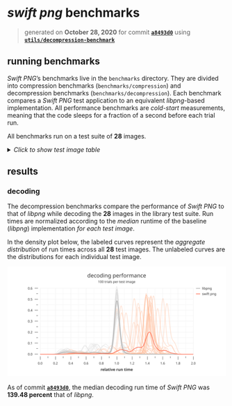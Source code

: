 # *swift png* benchmarks 

> generated on **October 28, 2020** for commit **[`a8493d0`](https://github.com/kelvin13/png/commit/a8493d06bbee474ab04397222ea3f12a49661cee)** using **[`utils/decompression-benchmark`](../utils/utils/decompression-benchmark)**

## running benchmarks 

*Swift PNG*’s benchmarks live in the `benchmarks` directory. They are divided into compression benchmarks (`benchmarks/compression`) and decompression benchmarks (`benchmarks/decompression`). Each benchmark compares a *Swift PNG* test application to an equivalent *libpng*-based implementation. All performance benchmarks are *cold-start* measurements, meaning that the code sleeps for a fraction of a second before each trial run.

All benchmarks run on a test suite of **28** images. 

<details>
<summary><em>Click to show test image table</em></summary>

| Test image | Size |
| ---------- | ---- |
| `indexed8-color-nonphotographic.png` <br/> <img src="../tests/compression/baseline/indexed8-color-nonphotographic.png"/> | 43,496 B |
| `indexed8-color-photographic.png` <br/> <img src="../tests/compression/baseline/indexed8-color-photographic.png"/> | 65,487 B |
| `indexed8-monochrome-nonphotographic.png` <br/> <img src="../tests/compression/baseline/indexed8-monochrome-nonphotographic.png"/> | 62,888 B |
| `indexed8-monochrome-photographic.png` <br/> <img src="../tests/compression/baseline/indexed8-monochrome-photographic.png"/> | 82,014 B |
| `rgb16-color-nonphotographic.png` <br/> <img src="../tests/compression/baseline/rgb16-color-nonphotographic.png"/> | 365,253 B |
| `rgb16-color-photographic.png` <br/> <img src="../tests/compression/baseline/rgb16-color-photographic.png"/> | 477,784 B |
| `rgb16-monochrome-nonphotographic.png` <br/> <img src="../tests/compression/baseline/rgb16-monochrome-nonphotographic.png"/> | 244,077 B |
| `rgb16-monochrome-photographic.png` <br/> <img src="../tests/compression/baseline/rgb16-monochrome-photographic.png"/> | 379,113 B |
| `rgb8-color-nonphotographic.png` <br/> <img src="../tests/compression/baseline/rgb8-color-nonphotographic.png"/> | 130,595 B |
| `rgb8-color-photographic.png` <br/> <img src="../tests/compression/baseline/rgb8-color-photographic.png"/> | 174,298 B |
| `rgb8-monochrome-nonphotographic.png` <br/> <img src="../tests/compression/baseline/rgb8-monochrome-nonphotographic.png"/> | 76,636 B |
| `rgb8-monochrome-photographic.png` <br/> <img src="../tests/compression/baseline/rgb8-monochrome-photographic.png"/> | 92,023 B |
| `rgba16-color-nonphotographic.png` <br/> <img src="../tests/compression/baseline/rgba16-color-nonphotographic.png"/> | 394,493 B |
| `rgba16-color-photographic.png` <br/> <img src="../tests/compression/baseline/rgba16-color-photographic.png"/> | 518,368 B |
| `rgba16-monochrome-nonphotographic.png` <br/> <img src="../tests/compression/baseline/rgba16-monochrome-nonphotographic.png"/> | 143,935 B |
| `rgba16-monochrome-photographic.png` <br/> <img src="../tests/compression/baseline/rgba16-monochrome-photographic.png"/> | 414,526 B |
| `rgba8-color-nonphotographic.png` <br/> <img src="../tests/compression/baseline/rgba8-color-nonphotographic.png"/> | 147,023 B |
| `rgba8-color-photographic.png` <br/> <img src="../tests/compression/baseline/rgba8-color-photographic.png"/> | 196,537 B |
| `rgba8-monochrome-nonphotographic.png` <br/> <img src="../tests/compression/baseline/rgba8-monochrome-nonphotographic.png"/> | 84,098 B |
| `rgba8-monochrome-photographic.png` <br/> <img src="../tests/compression/baseline/rgba8-monochrome-photographic.png"/> | 101,521 B |
| `v16-monochrome-nonphotographic.png` <br/> <img src="../tests/compression/baseline/v16-monochrome-nonphotographic.png"/> | 123,371 B |
| `v16-monochrome-photographic.png` <br/> <img src="../tests/compression/baseline/v16-monochrome-photographic.png"/> | 176,236 B |
| `v8-monochrome-nonphotographic.png` <br/> <img src="../tests/compression/baseline/v8-monochrome-nonphotographic.png"/> | 48,191 B |
| `v8-monochrome-photographic.png` <br/> <img src="../tests/compression/baseline/v8-monochrome-photographic.png"/> | 59,743 B |
| `va16-monochrome-nonphotographic.png` <br/> <img src="../tests/compression/baseline/va16-monochrome-nonphotographic.png"/> | 143,935 B |
| `va16-monochrome-photographic.png` <br/> <img src="../tests/compression/baseline/va16-monochrome-photographic.png"/> | 209,902 B |
| `va8-monochrome-nonphotographic.png` <br/> <img src="../tests/compression/baseline/va8-monochrome-nonphotographic.png"/> | 60,478 B |
| `va8-monochrome-photographic.png` <br/> <img src="../tests/compression/baseline/va8-monochrome-photographic.png"/> | 76,280 B |

</details>

## results

### decoding 

The decompression benchmarks compare the performance of *Swift PNG* to that of *libpng* while decoding the **28** images in the library test suite. Run times are normalized according to the *median* runtime of the baseline (*libpng*) implementation *for each test image*. 

In the density plot below, the labeled curves represent the *aggregate distribution* of run times across all **28** test images. The unlabeled curves are the distributions for each individual test image.

![decompression performance](densityplot-decompression.svg)

As of commit **[`a8493d0`](https://github.com/kelvin13/png/commit/a8493d06bbee474ab04397222ea3f12a49661cee)**, the median decoding run time of *Swift PNG* was **139.48 percent** that of *libpng*.
